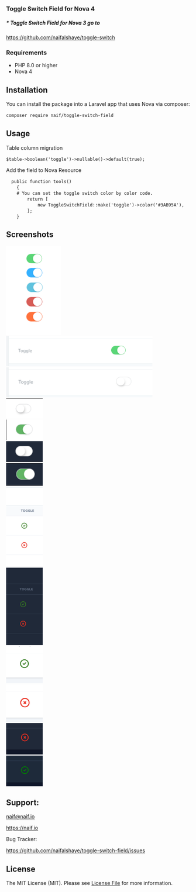 ### Toggle Switch Field for Nova 4

##### * Toggle Switch Field for Nova 3 go to
https://github.com/naifalshaye/toggle-switch

### Requirements
- PHP 8.0 or higher
- Nova 4

## Installation

You can install the package into a Laravel app that uses Nova via composer:

```bash
composer require naif/toggle-switch-field
```

## Usage

Table column migration
```
$table->boolean('toggle')->nullable()->default(true);
```
Add the field to Nova Resource

```
  public function tools()
    {
    # You can set the toggle switch color by color code.
        return [
            new ToggleSwitchField::make('toggle')->color('#3AB95A'),
        ];
    }
```

## Screenshots

<img src="screenshots/img.png" width="150"><br>
<img src="screenshots/img_1.png" width="400"><br>
<img src="screenshots/img_2.png" width="400"><br>
<img src="screenshots/off.png" width="100"><br>
<img src="screenshots/on.png" width="100"><br>
<img src="screenshots/dark-off.png" width="100"><br>
<img src="screenshots/dark-on.png" width="100"><br>
<img src="screenshots/index.png" width="100"><br>
<img src="screenshots/dark-index.png" width="100"><br>
<img src="screenshots/detail-on.png" width="100"><br>
<img src="screenshots/detail-off.png" width="100"><br>
<img src="screenshots/dark-detail-off.png" width="100"><br>
<img src="screenshots/dark-detail-on.jpg" width="100"><br>

## Support:
naif@naif.io

https://naif.io

Bug Tracker:

https://github.com/naifalshaye/toggle-switch-field/issues

## License

The MIT License (MIT). Please see [License File](LICENSE.md) for more information.
